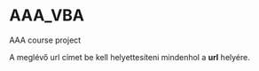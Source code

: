 # AAA_VBA
AAA course project 

A meglévő url címet be kell helyettesíteni mindenhol a **url** helyére. 
